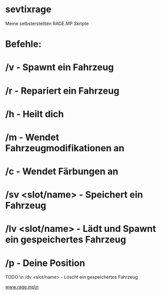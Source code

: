 # sevtixrage
Meine selbsterstellten RAGE.MP Skripte

# Befehle:
# /v <name> - Spawnt ein Fahrzeug
# /r - Repariert ein Fahrzeug
# /h - Heilt dich
# /m <type> <selection> - Wendet Fahrzeugmodifikationen an
# /c <r1> <g1> <b1> <r2> <g2> <b2> - Wendet Färbungen an
# /sv <slot/name> - Speichert ein Fahrzeug
# /lv <slot/name> - Lädt und Spawnt ein gespeichertes Fahrzeug
# /p - Deine Position
  
TODO:\n
/dv <slot/name> - Löscht ein gespeichertes Fahrzeug

www.rage.mp\n
